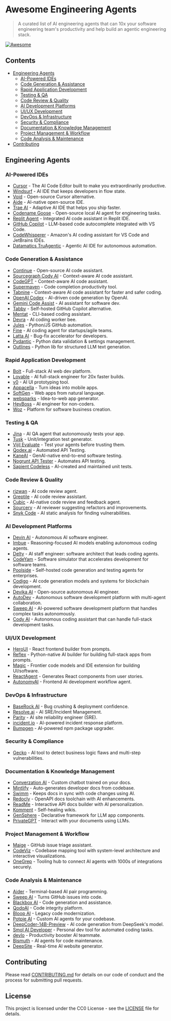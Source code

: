 # Awesome Engineering Agents

> A curated list of AI engineering agents that can 10x your software engineering team's productivity and help build an agentic engineering stack.

[![Awesome](https://awesome.re/badge.svg)](https://awesome.re)

## Contents

- [Engineering Agents](#engineering-agents)
  - [AI-Powered IDEs](#ai-powered-ides)
  - [Code Generation & Assistance](#code-generation--assistance)
  - [Rapid Application Development](#rapid-application-development)
  - [Testing & QA](#testing--qa)
  - [Code Review & Quality](#code-review--quality)
  - [AI Development Platforms](#ai-development-platforms)
  - [UI/UX Development](#uiux-development)
  - [DevOps & Infrastructure](#devops--infrastructure)
  - [Security & Compliance](#security--compliance)
  - [Documentation & Knowledge Management](#documentation--knowledge-management)
  - [Project Management & Workflow](#project-management--workflow)
  - [Code Analysis & Maintenance](#code-analysis--maintenance)
- [Contributing](#contributing)

## Engineering Agents

### AI-Powered IDEs
- [Cursor](https://cursor.com) - The AI Code Editor built to make you extraordinarily productive.
- [Windsurf](https://windsurf.com) - AI IDE that keeps developers in flow state.
- [Void](https://voideditor.com) - Open-source Cursor alternative.
- [Aide](https://aide.dev) - AI-native open-source IDE.
- [Trae AI](https://trae.ai) - Adaptive AI IDE that helps you ship faster.
- [Codename Goose](https://github.io) - Open-source local AI agent for engineering tasks.
- [Replit Agent](https://replit.com) - Integrated AI code assistant in Replit IDE.
- [GitHub Copilot](https://github.com) - LLM-based code autocomplete integrated with VS Code.
- [CodeWhisperer](https://aws.amazon.com/codewhisperer) - Amazon's AI coding assistant for VS Code and JetBrains IDEs.
- [Datamatics TruAgentic](https://datamatics.com) - Agentic AI IDE for autonomous automation.


### Code Generation & Assistance
- [Continue](https://continue.dev) - Open-source AI code assistant.
- [Sourcegraph Cody AI](https://sourcegraph.com) - Context-aware AI code assistant.
- [CodeGPT](https://codegpt.co) - Context-aware AI code assistant.
- [Supermaven](https://supermaven.com) - Code completion productivity tool.
- [Tabnine](https://tabnine.com) - Context-aware AI code assistant for faster and safer coding.
- [OpenAI Codex](https://openai.com) - AI-driven code generation by OpenAI.
- [Gemini Code Assist](https://google.com) - AI assistant for software dev.
- [Tabby](https://tabbyml.com) - Self-hosted GitHub Copilot alternative.
- [Mentat](https://mentat.ai) - CLI-based coding assistant.
- [Devra](https://devra.ai) - AI coding worker bee.
- [Jules](https://jules.google) - Python/JS GitHub automation.
- [Fine](https://fine.dev) - AI coding agent for startups/agile teams.
- [Latta AI](https://latta.ai) - Bug-fix accelerator for developers.
- [Pydantic](https://pydantic.dev) - Python data validation & settings management.
- [Outlines](https://github.com) - Python lib for structured LLM text generation.

### Rapid Application Development
- [Bolt](https://bolt.new) - Full-stack AI web dev platform.
- [Lovable](https://lovable.dev) - AI full-stack engineer for 20x faster builds.
- [v0](https://v0.dev) - AI UI prototyping tool.
- [Appacella](https://kiki.dev) - Turn ideas into mobile apps.
- [SoftGen](https://softgen.ai) - Web apps from natural language.
- [websparks](https://websparks.ai) - Idea-to-web app generator.
- [HeyBoss](https://linkedin.com) - AI engineer for non-coders.
- [Woz](https://withwoz.com) - Platform for software business creation.

### Testing & QA
- [Jina](https://usejina.com) - AI QA agent that autonomously tests your app.
- [Tusk](https://usetusk.ai) - Unit/integration test generator.
- [Vijil Evaluate](https://vijil.ai) - Test your agents before trusting them.
- [Qodex.ai](https://qodex.ai) - Automated API Testing.
- [KaneAI](https://lambdatest.com) - GenAI-native end-to-end software testing.
- [Nogrunt API Tester](https://nogrunt.com) - Automates API testing.
- [Sapient Codeless](https://devops.com) - AI-created and maintained unit tests.

### Code Review & Quality
- [rizwan](https://github.com/rizwan-dev/rizwan) - AI code review agent.
- [Greptile](https://greptile.com) - AI code review assistant.
- [Cubic](https://cubic.dev) - AI-native code review and feedback agent.
- [Sourcery](https://sourcery.ai) - AI reviewer suggesting refactors and improvements.
- [Snyk Code](https://snyk.io) - AI static analysis for finding vulnerabilities.

### AI Development Platforms
- [Devin AI](https://devin.ai) - Autonomous AI software engineer.
- [Imbue](https://imbue.com) - Reasoning-focused AI models enabling autonomous coding agents.
- [Delty](https://delty.ai) - AI staff engineer: software architect that leads coding agents.
- [CodeYam](https://codeyam.com) - Software simulator that accelerates development for software teams.
- [Poolside](https://poolside.ai) - Self-hosted code generation and testing agents for enterprises.
- [Codigo](https://codigo.ai) - AI code generation models and systems for blockchain development.
- [Devika AI](https://github.com) - Open-source autonomous AI engineer.
- [AutoDev](https://autodev.ai) - Autonomous software development platform with multi-agent collaboration.
- [Sweep AI](https://sweep.dev) - AI-powered software development platform that handles complex tasks autonomously.
- [Cody AI](https://cody.ai) - Autonomous coding assistant that can handle full-stack development tasks.

### UI/UX Development
- [HeroUI](https://heroui.com) - React frontend builder from prompts.
- [Reflex](https://reflex.dev) - Python-native AI builder for building full-stack apps from prompts.
- [Magic](https://21st.dev) - Frontier code models and IDE extension for building UI/software.
- [ReactAgent](https://reactagent.io) - Generates React components from user stories.
- [AutonomyAI](https://autonomyai.io) - Frontend AI development workflow agent.

### DevOps & Infrastructure
- [BaseRock AI](https://baserock.ai) - Bug crushing & deployment confidence.
- [Resolve.ai](https://resolve.ai) - AI SRE/Incident Management.
- [Parity](https://tryparity.com) - AI site reliability engineer (SRE).
- [incident.io](https://incident.io) - AI-powered incident response platform.
- [Bumpgen](https://github.com) - AI-powered npm package upgrader.

### Security & Compliance
- [Gecko](https://gecko.security) - AI tool to detect business logic flaws and multi-step vulnerabilities.

### Documentation & Knowledge Management
- [Converzation AI](https://docsbot.ai) - Custom chatbot trained on your docs.
- [Mintlify](https://mintlify.com) - Auto-generates developer docs from codebase.
- [Swimm](https://swimm.io) - Keeps docs in sync with code changes using AI.
- [Redocly](https://redocly.com) - OpenAPI docs toolchain with AI enhancements.
- [ReadMe](https://readme.com) - Interactive API docs builder with AI personalization.
- [Komment](https://komment.ai) - Self-healing wikis.
- [GenSphere](https://github.com) - Declarative framework for LLM app components.
- [PrivateGPT](https://github.com) - Interact with your documents using LLMs.

### Project Management & Workflow
- [Maige](https://maige.app) - GitHub issue triage assistant.
- [CodeViz](https://codeviz.ai) - Codebase mapping tool with system-level architecture and interactive visualizations.
- [OneGrep](https://onegrep.dev) - Tooling hub to connect AI agents with 1000s of integrations securely.

### Code Analysis & Maintenance
- [Aider](https://aider.chat) - Terminal-based AI pair programming.
- [Sweep AI](https://github.com/sweepai) - Turns GitHub issues into code.
- [Blackbox AI](https://blackbox.ai) - Code generation and assistance.
- [QodoAI](https://qodo.ai) - Code integrity platform.
- [Bloop AI](https://bloop.ai) - Legacy code modernization.
- [Potpie AI](https://potpie.ai) - Custom AI agents for your codebase.
- [DeepCoder-14B-Preview](https://deepcoder.org) - AI code generation from DeepSeek's model.
- [Smol AI Developer](https://github.com/smol-ai/developer) - Personal dev tool for automated coding tasks.
- [devlo](https://devlo.ai) - Productivity booster AI teammate.
- [Bismuth](https://bismuth.sh) - AI agents for code maintenance.
- [DeepSite](https://deepsiteai.com) - Real-time AI website generator.

## Contributing

Please read [CONTRIBUTING.md](CONTRIBUTING.md) for details on our code of conduct and the process for submitting pull requests.

## License

This project is licensed under the CC0 License - see the [LICENSE](LICENSE) file for details. 